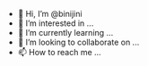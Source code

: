 - 👋 Hi, I’m @binijini
- 👀 I’m interested in ...
- 🌱 I’m currently learning ...
- 💞️ I’m looking to collaborate on ...
- 📫 How to reach me ...

<!---
binijini/binijini is a ✨ special ✨ repository because its `README.md` (this file) appears on your GitHub profile.
You can click the Preview link to take a look at your changes.
--->
